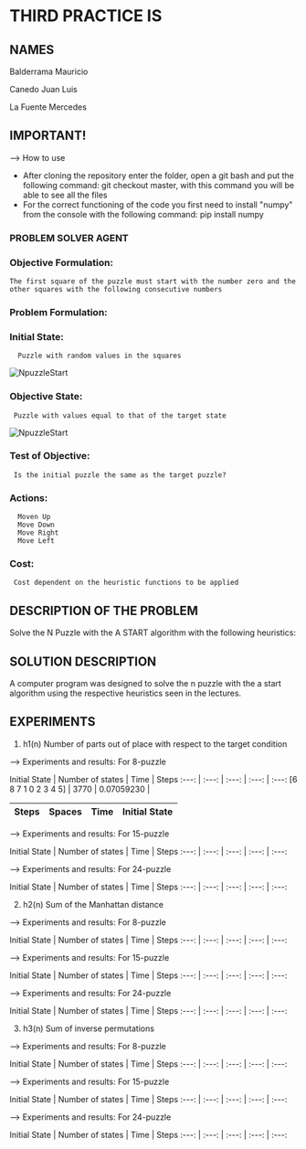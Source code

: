 # THIRD PRACTICE IS

## NAMES
Balderrama Mauricio

Canedo Juan Luis

La Fuente Mercedes

## IMPORTANT!

--> How to use
* After cloning the repository enter the folder, open a git bash and put the following command: git checkout master, with this command you will be able to see all the files 
* For the correct functioning of the code you first need to install "numpy" from the console with the following command: pip install numpy  

### PROBLEM SOLVER AGENT

### Objective Formulation:
    The first square of the puzzle must start with the number zero and the other squares with the following consecutive numbers 

### Problem Formulation:

### Initial State:
      Puzzle with random values in the squares 
      
![NpuzzleStart](https://user-images.githubusercontent.com/74753713/133524075-1d7cff6a-6272-4ac3-8301-6cac0420cc00.png)

### Objective State:
     Puzzle with values equal to that of the target state
 
![NpuzzleStart](https://user-images.githubusercontent.com/74753713/133523852-fb118808-ca64-429f-b5d1-0a100ef72fa3.png)

### Test of Objective:
     Is the initial puzzle the same as the target puzzle?
 
### Actions:
      Moven Up
      Move Down
      Move Right
      Move Left



### Cost:
     Cost dependent on the heuristic functions to be applied
  
## DESCRIPTION OF THE PROBLEM
Solve the N Puzzle with the A START algorithm with the following heuristics:

## SOLUTION DESCRIPTION 
A computer program was designed to solve the n puzzle with the a start algorithm using the respective heuristics seen in the lectures. 

## EXPERIMENTS
1. h1(n) Number of parts out of place with respect to the target condition

--> Experiments and results: For 8-puzzle



Initial State | Number of states | Time | Steps 
:---: | :---: | :---: | :---: | :---:
[6 8 7 1 0 2 3 4 5] | 3770 | 0.07059230 | 
  
  
  Steps | Spaces | Time | Initial State
:---: | :---: | :---: | :---:
  
    
--> Experiments and results: For 15-puzzle

  
  Initial State | Number of states | Time | Steps 
  :---: | :---: | :---: | :---: | :---:
    
--> Experiments and results: For 24-puzzle

  Initial State | Number of states | Time | Steps 
  :---: | :---: | :---: | :---: | :---:
  
2. h2(n) Sum of the Manhattan distance

--> Experiments and results: For 8-puzzle

  Initial State | Number of states | Time | Steps 
  :---: | :---: | :---: | :---: | :---:
    
--> Experiments and results: For 15-puzzle

  Initial State | Number of states | Time | Steps 
  :---: | :---: | :---: | :---: | :---:
  
--> Experiments and results: For 24-puzzle

  Initial State | Number of states | Time | Steps 
  :---: | :---: | :---: | :---: | :---:


3. h3(n) Sum of inverse permutations
    
--> Experiments and results: For 8-puzzle

  Initial State | Number of states | Time | Steps 
  :---: | :---: | :---: | :---: | :---:
  
--> Experiments and results: For 15-puzzle

  Initial State | Number of states | Time | Steps 
  :---: | :---: | :---: | :---: | :---:
  
    
--> Experiments and results: For 24-puzzle

  Initial State | Number of states | Time | Steps 
  :---: | :---: | :---: | :---: | :---:
  


